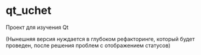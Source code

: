 # qt_uchet
Проект для изучения Qt


(Нынешняя версия нуждается в глубоком рефакторинге, который будет проведен, после решения проблем с отображением статусов)
